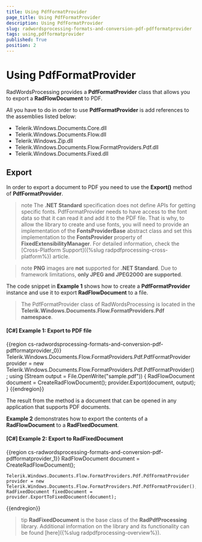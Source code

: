 ```yaml
---
title: Using PdfFormatProvider
page_title: Using PdfFormatProvider
description: Using PdfFormatProvider
slug: radwordsprocessing-formats-and-conversion-pdf-pdfformatprovider
tags: using,pdfformatprovider
published: True
position: 2
---
```


# Using PdfFormatProvider

RadWordsProcessing provides a __PdfFormatProvider__ class that allows you to export a __RadFlowDocument__ to PDF.      

All you have to do in order to use __PdfFormatProvider__ is add references to the assemblies listed below:
      

* Telerik.Windows.Documents.Core.dll
* Telerik.Windows.Documents.Flow.dll
* Telerik.Windows.Zip.dll
* Telerik.Windows.Documents.Flow.FormatProviders.Pdf.dll
* Telerik.Windows.Documents.Fixed.dll

## Export

In order to export a document to PDF you need to use the __Export()__ method of __PdfFormatProvider__.

>note The **.NET Standard** specification does not define APIs for getting specific fonts. PdfFormatProvider needs to have access to the font data so that it can read it and add it to the PDF file. That is why, to allow the library to create and use fonts, you will need to provide an implementation of the **FontsProviderBase** abstract class and set this implementation to the **FontsProvider** property of **FixedExtensibilityManager**. For detailed information, check the [Cross-Platform Support]({%slug radpdfprocessing-cross-platform%}) article.    

>note  **PNG** images are **not** supported for **.NET Standard**. Due to framework limitations, **only JPEG and JPEG2000 are supported**.

The code snippet in __Example 1__ shows how to create a __PdfFormatProvider__ instance and use it to export __RadFlowDocument__ to a file.
        
>The PdfFormatProvider class of RadWordsProcessing is located in the **Telerik.Windows.Documents.Flow.FormatProviders.Pdf namespace**.

#### __[C#] Example 1: Export to PDF file__
{{region cs-radwordsprocessing-formats-and-conversion-pdf-pdfformatprovider_0}}
	Telerik.Windows.Documents.Flow.FormatProviders.Pdf.PdfFormatProvider provider = new Telerik.Windows.Documents.Flow.FormatProviders.Pdf.PdfFormatProvider();
	using (Stream output = File.OpenWrite("sample.pdf"))
	{
	    RadFlowDocument document = CreateRadFlowDocument();
	    provider.Export(document, output);
	}
{{endregion}}


The result from the method is a document that can be opened in any application that supports PDF documents.
        

__Example 2__ demonstrates how to export the contents of a __RadFlowDocument__ to a __RadFIxedDocument__. 


#### __[C#] Example 2: Export to RadFixedDocument__
{{region cs-radwordsprocessing-formats-and-conversion-pdf-pdfformatprovider_1}}
	RadFlowDocument document = CreateRadFlowDocument();
	
	Telerik.Windows.Documents.Flow.FormatProviders.Pdf.PdfFormatProvider provider = new Telerik.Windows.Documents.Flow.FormatProviders.Pdf.PdfFormatProvider();
	RadFixedDocument fixedDocument = provider.ExportToFixedDocument(document);
{{endregion}}


>tip __RadFixedDocument__ is the base class of the __RadPdfProcessing__ library. Additional information on the library and its functionality can be found [here]({%slug radpdfprocessing-overview%}).
